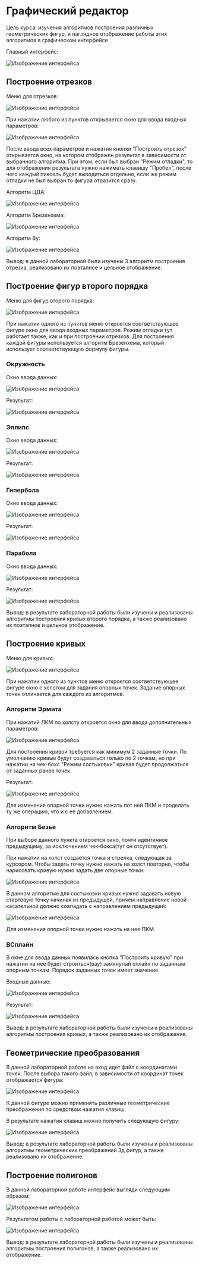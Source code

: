 # Графический редактор
Цель курса: изучения алгоритмов построения различных геометрических
фигур, и наглядное отображение работы этих алгоритмов в графическом интерфейсе 

Главный интерфейс:

![Изображение интерфейса](docs/main_interface.png)

## Построение отрезков
Меню для отрезков:

![Изображение интерфейса](docs/line_menu.png)

При нажатии любого из пунктов открывается окно для ввода входных параметров:

![Изображение интерфейса](docs/line_input_window.png)

После ввода всех параметров и нажатия кнопки "Построить отрезок" открывается окно, на котором отображен результат в
зависимости от выбранного алгоритма. При этом, если был выбран "Режим отладки", то для отображения результата
нужно нажимать клавишу "Пробел", после чего каждый пиксель будет выводиться отдельно, если же режим отладки не был
выбран то фигура отразится сразу.

Алгоритм ЦДА:

![Изображение интерфейса](docs/dda_algorithm.png)

Алгоритм Брезенхема:

![Изображение интерфейса](docs/bresenham_algorithm.png)

Алгоритм Ву:

![Изображение интерфейса](docs/wu_algorithm.png)

Вывод: в данной лабораторной были изучены 3 алгоритм построения отрезка, реализовано их 
поэтапное и цельное отображение.

## Построение фигур второго порядка
Меню для фигур второго порядка:

![Изображение интерфейса](docs/second_order_menu.png)

При нажатии одного из пунктов меню откроется соответствующее фигуре окно для ввода входных параметров.
Режим отладки тут работает также, как и при построении отрезков. Для построения каждой фигуры используется алгоритм
Брезенхема, который использует соответствующую формулу фигуры.

### Окружность
Окно ввода данных:

![Изображение интерфейса](docs/circle_input_window.png)

Результат:

![Изображение интерфейса](docs/circle_algorithm.png)

### Эллипс

Окно ввода данных:

![Изображение интерфейса](docs/ellipse_input_window.png)

Результат:

![Изображение интерфейса](docs/ellipse_algorithm.png)

### Гипербола

Окно ввода данных:

![Изображение интерфейса](docs/hyperbola_input_window.png)

Результат:

![Изображение интерфейса](docs/hyperbola_algorithm.png)

### Парабола

Окно ввода данных:

![Изображение интерфейса](docs/parabola_input_window.png)

Результат:

![Изображение интерфейса](docs/parabola_algorithm.png)

Вывод: в результате лабораторной работы были изучены и реализованы алгоритмы построения кривых второго порядка,
а также реализовано их поэтапное и цельное отображение.

## Построение кривых
Меню для кривых:

![Изображение интерфейса](docs/curve_menu.png)

При нажатии одного из пунктов меню откроется соответствующее фигуре окно c холстом для задания опорных точек.
Задание опорных точек отличается для каждого из алгоритмов.

### Алгоритм Эрмита
При нажатий ЛКМ по холсту откроется окно для ввода дополнительных параметров:

![Изображение интерфейса](docs/hermite_input.png)

Для построения кривой требуется как минимум 2 заданные точки. По умолчанию кривые будут создаваться только по 2 точкам,
но при нажатии на чек-бокс "Режим состыковки" кривая будет продолжаться от заданных ранее точек.

Результат:

![Изображение интерфейса](docs/hermite_canvas_window.png)

Для изменения опорной точки нужно нажать пот ней ПКМ и проделать ту же операцию, что и с ее добавлением.

### Алгоритм Безье

При выборе данного пункта откроется окно, почти идентичное предыдущему, за исключением чек-бокса(тут он отсутствует).

При нажатии на холст создается точка и стрелка, следующая за курсором. Чтобы задать точку нужно нажать на холст повторно, 
чтобы нарисовать кривую нужно задать две опорные точки:

![Изображение интерфейса](docs/bezier_curve.png)

В данном алгоритме для состыковки кривых нужно задавать новую стартовую точку начиная из предыдущей, причем
направление новой касательной должно совпадать с направлением предыдущей:

![Изображение интерфейса](docs/bezier_seeml.png)

Для изменения опорной точки нужно нажать на нее ПКМ.

### ВСплайн

В окне для ввода данных появилась кнопка "Построить кривую" при нажатии на нее будет строиться(вау) замкнутый сплайн
по заданным опорным точкам. Порядок заданных точек имеет значение.

Входные данные:

![Изображение интерфейса](docs/bspline_input.png)

Результат:

![Изображение интерфейса](docs/bspline_curve.png)


Вывод: в результате лабораторной работы были изучены и реализованы алгоритмы построения кривых,
а также реализовано их отображение.


## Геометрические преобразования

В данной лабораторной работе на вход идет файл с координатами точек. После выбора такого файл, в зависимости от координат точек отображается фигура:

![Изображение интерфейса](docs/volume_refactoring.png)

К данной фигуре можно применять различные геометрические преображения по средством нажатия клавиш:


В результате нажатия клавиш можно получить следующую фигуру:

![Изображение интерфейса](docs/volume_refactored.png)

Вывод: в результате лабораторной работы были изучены и реализованы алгоритмы геометрических преображений 3д фигур,
а также реализовано их отображение.

## Построение полигонов

В данной лабораторной работе интерфейс выгляди следующим образом:

![Изображение интерфейса](docs/polygon_interface.png)

Результатом работы с лабораторной работой может быть:

![Изображение интерфейса](docs/polygon_result.png)


Вывод: в результате лабораторной работы были изучены и реализованы алгоритмы построения полигонов,
а также реализовано их отображение.

